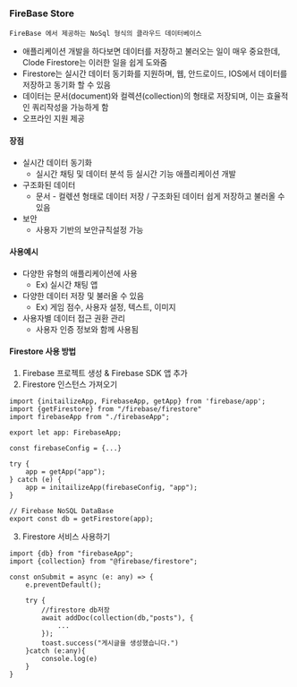 ### FireBase Store
`FireBase 에서 제공하는 NoSql 형식의 클라우드 데이터베이스`

- 애플리케이션 개발을 하다보면 데이터를 저장하고 불러오는 일이 매우 중요한데, Clode Firestore는 이러한 일을 쉽게 도와줌
- Firestore는 실시간 데이터 동기화를 지원하며, 웹, 안드로이드, IOS에서 데이터를 저장하고 동기화 할 수 있음
- 데이터는 문서(document)와 컬렉션(collection)의 형태로 저장되며, 이는 효율적인 쿼리작성을 가능하게 함
- 오프라인 지원 제공

#### 장점
- 실시간 데이터 동기화 
  - 실시간 채팅 및 데이터 분석 등 실시간 기능 애플리케이션 개발
- 구조화된 데이터
  -  문서 - 컬렋션 형태로 데이터 저장 / 구조화된 데이터 쉽게 저장하고 불러올 수 있음
- 보안 
  - 사용자 기반의 보안규칙설정 가능

#### 사용예시
- 다양한 유형의 애플리케이션에 사용
  - Ex) 실시간 채팅 앱
- 다양한 데이터 저장 및 불러올 수 있음
  - Ex) 게임 점수, 사용자 설정, 텍스트, 이미지
- 사용자별 데이터 접근 권환 관리
  - 사용자 인증 정보와 함께 사용됨

#### Firestore 사용 방법
1. Firebase 프로젝트 생성 & Firebase SDK 앱 추가
2. Firestore 인스턴스 가져오기
```tsx
import {initailizeApp, FirebaseApp, getApp} from 'firebase/app';
import {getFirestore} from "/firebase/firestore"
import firebaseApp from "./firebaseApp";

export let app: FirebaseApp;

const firebaseConfig = {...}

try {
    app = getApp("app");
} catch (e) {
    app = initailizeApp(firebaseConfig, "app");
}

// Firebase NoSQL DataBase
export const db = getFirestore(app);
```

3. Firestore 서비스 사용하기

```tsx
import {db} from "firebaseApp";
import {collection} from "@firebase/firestore";

const onSubmit = async (e: any) => {
    e.preventDefault();

    try {
        //firestore db저장
        await addDoc(collection(db,"posts"), {
            ...
        });
        toast.success("게시글을 생성했습니다.")
    }catch (e:any){
        console.log(e)
    }
}
```